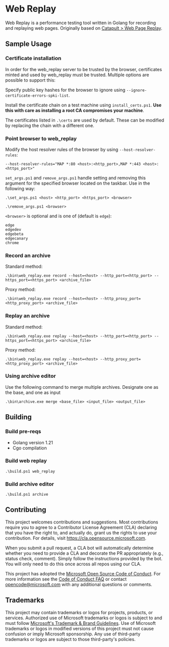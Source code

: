 # Web Replay
Web Replay is a performance testing tool written in Golang for
recording and replaying web pages. Originally based on [Catapult > Web Page Replay](https://chromium.googlesource.com/catapult).

## Sample Usage

### Certificate installation

In order for the web_replay server to be trusted by the browser, certificates minted
and used by web_replay must be trusted. Multiple options are possible to support this:

Specify public key hashes for the browser to ignore using `--ignore-certificate-errors-spki-list`.

Install the certificate chain on a test machine using `install_certs.ps1`. **Use this with care
as installing a root CA compromises your machine**.

The certificates listed in `.\certs` are used by default. These can be modified by replacing the
chain with a different one.

### Point browser to web_replay

Modify the host resolver rules of the browser by using `--host-resolver-rules`:

```
--host-resolver-rules="MAP *:80 <host>:<http_port>,MAP *:443 <host>:<https_port>"
```

`set_args.ps1` and `remove_args.ps1` handle setting and removing this argument
for the specified browser located on the taskbar. Use in the following way:

```
.\set_args.ps1 <host> <http_port> <https_port> <browser>
```

```
.\remove_args.ps1 <browser>
```

`<browser>` is optional and is one of (default is `edge`):

```
edge
edgedev
edgebeta
edgecanary
chrome
```

### Record an archive

Standard method:

```
.\bin\web_replay.exe record --host=<host> --http_port=<http_port> --https_port=<https_port> <archive_file>
```

Proxy method:

```
.\bin\web_replay.exe record --host=<host> --http_proxy_port=<http_proxy_port> <archive_file>
```

### Replay an archive

Standard method:

```
.\bin\web_replay.exe replay --host=<host> --http_port=<http_port> --https_port=<https_port> <archive_file>
```

Proxy method:

```
.\bin\web_replay.exe replay --host=<host> --http_proxy_port=<http_proxy_port> <archive_file>
```

### Using archive editor

Use the following command to merge multiple archives. Designate
one as the base, and one as input

```
.\bin\archive.exe merge <base_file> <input_file> <output_file>
```

## Building

### Build pre-reqs

- Golang version 1.21
- Cgo compilation

### Build web replay

```
.\build.ps1 web_replay
```

### Build archive editor

```
.\build.ps1 archive
```

## Contributing

This project welcomes contributions and suggestions.  Most contributions require you to agree to a
Contributor License Agreement (CLA) declaring that you have the right to, and actually do, grant us
the rights to use your contribution. For details, visit https://cla.opensource.microsoft.com.

When you submit a pull request, a CLA bot will automatically determine whether you need to provide
a CLA and decorate the PR appropriately (e.g., status check, comment). Simply follow the instructions
provided by the bot. You will only need to do this once across all repos using our CLA.

This project has adopted the [Microsoft Open Source Code of Conduct](https://opensource.microsoft.com/codeofconduct/).
For more information see the [Code of Conduct FAQ](https://opensource.microsoft.com/codeofconduct/faq/) or
contact [opencode@microsoft.com](mailto:opencode@microsoft.com) with any additional questions or comments.

## Trademarks

This project may contain trademarks or logos for projects, products, or services. Authorized use of Microsoft
trademarks or logos is subject to and must follow [Microsoft's Trademark & Brand Guidelines](https://www.microsoft.com/en-us/legal/intellectualproperty/trademarks/usage/general).
Use of Microsoft trademarks or logos in modified versions of this project must not cause confusion or imply Microsoft sponsorship.
Any use of third-party trademarks or logos are subject to those third-party's policies.
